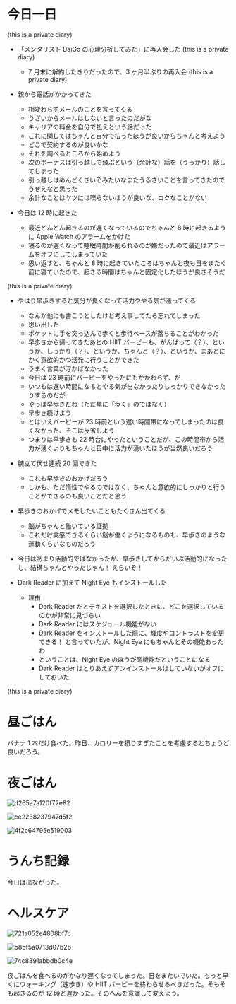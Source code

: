 # 今日一日
 (this is a private diary)

- 「メンタリスト DaiGo の心理分析してみた」に再入会した
 (this is a private diary)
    - 7 月末に解約したきりだったので、3 ヶ月半ぶりの再入会
 (this is a private diary)

- 親から電話がかかってきた
    - 相変わらずメールのことを言ってくる
    - うざいからメールはしないと言ったのだがな
    - キャリアの料金を自分で払えという話だった
    - これに関してはちゃんと自分で払ったほうが良いからちゃんと考えよう
    - どこで契約するのが良いかな
    - それを調べるところから始めよう
    - 次のボーナスは引っ越しで飛ぶという（余計な）話を（うっかり）話してしまった
    - 引っ越しはめんどくさいぞみたいなまたうるさいことを言ってきたのでうぜえなと思った
    - 余計なことはヤツには喋らないほうが良いな、ロクなことがない

- 今日は 12 時に起きた
    - 最近どんどん起きるのが遅くなっているのでちゃんと 8 時に起きるように Apple Watch のアラームをかけた
    - 寝るのが遅くなって睡眠時間が削られるのが嫌だったので最近はアラームをオフにしてしまっていた
    - 思い返すと、ちゃんと 8 時に起きていたころはちゃんと夜も日をまたぐ前に寝ていたので、起きる時間はちゃんと固定化したほうが良さそうだ

 (this is a private diary)

- やはり早歩きすると気分が良くなって活力ややる気が漲ってくる
    - なんか他にも書こうとしたけど考え事してたら忘れてしまった
    - 思い出した
    - ポケットに手を突っ込んで歩くと歩行ペースが落ちることがわかった
    - 早歩きから帰ってきたあとの HIIT バーピーも、がんばって（？）、というか、しっかり（？）、というか、ちゃんと（？）、というか、まあとにかく意欲的かつ活発に行うことができた
    - うまく言葉が浮かばなかった
    - 今日は 23 時前にバーピーをやったにもかかわらず、だ
    - いつもは遅い時間になるとやる気が出なかったりしっかりできなかったりするのだが
    - やっぱ早歩きだわ（ただ単に「歩く」のではなく）
    - 早歩き続けよう
    - とはいえバーピーが 23 時前という遅い時間帯になってしまったのは良くなかった、そこは反省しよう
    - つまりは早歩きも 22 時台にやったということだが、この時間帯から活力が湧くよりもちゃんと日中に活力が湧いたほうが当然良いだろう

- 腕立て伏せ連続 20 回できた
    - これも早歩きのおかげだろう
    - しかも、ただ惰性でやるのではなく、ちゃんと意欲的にしっかりと行うことができるのも良いことだと思う

- 早歩きのおかげでメモしたいこともたくさん出てくる
    - 脳がちゃんと働いている証拠
    - これだけ実感できるくらい脳が働くようになるものも、早歩きのような運動くらいなものだろう

- 今日はあまり活動的ではなかったが、早歩きしてからだいぶ活動的になったし、結構ちゃんとやったじゃん！ えらいぞ！

- Dark Reader に加えて Night Eye もインストールした
    - 理由
        - Dark Reader だとテキストを選択したときに、どこを選択しているのかが非常に見づらい
        - Dark Reader にはスケジュール機能がない
        - Dark Reader をインストールした際に、輝度やコントラストを変更できる！ と言っていたが、Night Eye にもちゃんとその機能あったわ
        - ということは、Night Eye のほうが高機能だということになる
        - Dark Reader はとりあえずアンインストールはしていないがオフにしておいた

 (this is a private diary)

# 昼ごはん
バナナ 1 本だけ食べた。昨日、カロリーを摂りすぎたことを考慮するとちょうど良いだろう。

# 夜ごはん
![d265a7a120f72e82](https://noraworld.github.io/box-bulbasaur/2019/11/d265a7a120f72e82.jpg)

![ce2238237947d5f2](https://noraworld.github.io/box-bulbasaur/2019/11/ce2238237947d5f2.jpg)

![4f2c64795e519003](https://noraworld.github.io/box-bulbasaur/2019/11/4f2c64795e519003.jpg)

# うんち記録
今日は出なかった。

# ヘルスケア
![721a052e4808bf7c](https://noraworld.github.io/box-bulbasaur/2019/11/721a052e4808bf7c.png)

![b8bf5a0713d07b26](https://noraworld.github.io/box-bulbasaur/2019/11/b8bf5a0713d07b26.png)

![74c8391abbdb0c4e](https://noraworld.github.io/box-bulbasaur/2019/11/74c8391abbdb0c4e.jpg)

夜ごはんを食べるのがかなり遅くなってしまった。日をまたいでいた。もっと早くにウォーキング（速歩き）や HIIT バーピーを終わらせるべきだった。そもそも起きるのが 12 時と遅かった。そのへんを意識して変えよう。
